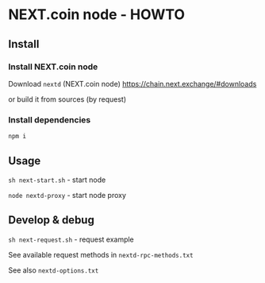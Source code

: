 # NEXT.coin node - HOWTO


## Install

### Install NEXT.coin node

Download `nextd` (NEXT.coin node) https://chain.next.exchange/#downloads

or build it from sources (by request)

### Install dependencies

`npm i`


## Usage

`sh next-start.sh` - start node

`node nextd-proxy` - start node proxy


## Develop & debug

`sh next-request.sh` - request example

See available request methods in `nextd-rpc-methods.txt`

See also `nextd-options.txt`
